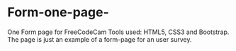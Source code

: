 # Form-one-page-
One Form page for FreeCodeCam
Tools used: HTML5, CSS3 and Bootstrap.
The page is just an example of a form-page for an user survey.
